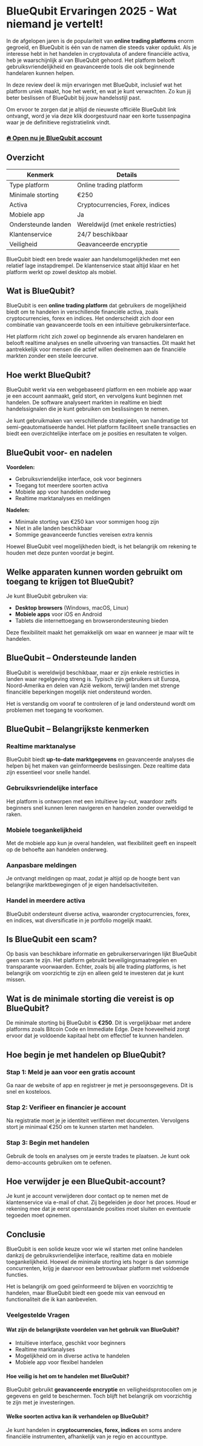 # BlueQubit Ervaringen 2025 - Wat niemand je vertelt!
 

In de afgelopen jaren is de populariteit van **online trading platforms** enorm gegroeid, en BlueQubit is één van de namen die steeds vaker opduikt. Als je interesse hebt in het handelen in cryptovaluta of andere financiële activa, heb je waarschijnlijk al van BlueQubit gehoord. Het platform belooft gebruiksvriendelijkheid en geavanceerde tools die ook beginnende handelaren kunnen helpen.

In deze review deel ik mijn ervaringen met BlueQubit, inclusief wat het platform uniek maakt, hoe het werkt, en wat je kunt verwachten. Zo kun jij beter beslissen of BlueQubit bij jouw handelsstijl past.

Om ervoor te zorgen dat je altijd de nieuwste officiële BlueQubit link ontvangt, word je via deze klik doorgestuurd naar een korte tussenpagina waar je de definitieve registratielink vindt.

### [🔥 Open nu je BlueQubit account](https://github.com/BruceWynn5241/gulp/blob/master/432nl.md)
## Overzicht

| Kenmerk                 | Details                          |
|-------------------------|---------------------------------|
| Type platform           | Online trading platform          |
| Minimale storting       | €250                            |
| Activa                  | Cryptocurrencies, Forex, indices|
| Mobiele app             | Ja                             |
| Ondersteunde landen     | Wereldwijd (met enkele restricties) |
| Klantenservice          | 24/7 beschikbaar                 |
| Veiligheid              | Geavanceerde encryptie           |

BlueQubit biedt een brede waaier aan handelsmogelijkheden met een relatief lage instapdrempel. De klantenservice staat altijd klaar en het platform werkt op zowel desktop als mobiel.

## Wat is BlueQubit?

BlueQubit is een **online trading platform** dat gebruikers de mogelijkheid biedt om te handelen in verschillende financiële activa, zoals cryptocurrencies, forex en indices. Het onderscheidt zich door een combinatie van geavanceerde tools en een intuïtieve gebruikersinterface.

Het platform richt zich zowel op beginnende als ervaren handelaren en belooft realtime analyses en snelle uitvoering van transacties. Dit maakt het aantrekkelijk voor mensen die actief willen deelnemen aan de financiële markten zonder een steile leercurve.

## Hoe werkt BlueQubit?

BlueQubit werkt via een webgebaseerd platform en een mobiele app waar je een account aanmaakt, geld stort, en vervolgens kunt beginnen met handelen. De software analyseert markten in realtime en biedt handelssignalen die je kunt gebruiken om beslissingen te nemen.

Je kunt gebruikmaken van verschillende strategieën, van handmatige tot semi-geautomatiseerde handel. Het platform faciliteert snelle transacties en biedt een overzichtelijke interface om je posities en resultaten te volgen.

## BlueQubit voor- en nadelen

**Voordelen:**
- Gebruiksvriendelijke interface, ook voor beginners
- Toegang tot meerdere soorten activa
- Mobiele app voor handelen onderweg
- Realtime marktanalyses en meldingen

**Nadelen:**
- Minimale storting van €250 kan voor sommigen hoog zijn
- Niet in alle landen beschikbaar
- Sommige geavanceerde functies vereisen extra kennis

Hoewel BlueQubit veel mogelijkheden biedt, is het belangrijk om rekening te houden met deze punten voordat je begint.

## Welke apparaten kunnen worden gebruikt om toegang te krijgen tot BlueQubit?

Je kunt BlueQubit gebruiken via:
- **Desktop browsers** (Windows, macOS, Linux)
- **Mobiele apps** voor iOS en Android
- Tablets die internettoegang en browserondersteuning bieden

Deze flexibiliteit maakt het gemakkelijk om waar en wanneer je maar wilt te handelen.

## BlueQubit – Ondersteunde landen

BlueQubit is wereldwijd beschikbaar, maar er zijn enkele restricties in landen waar regelgeving streng is. Typisch zijn gebruikers uit Europa, Noord-Amerika en delen van Azië welkom, terwijl landen met strenge financiële beperkingen mogelijk niet ondersteund worden.

Het is verstandig om vooraf te controleren of je land ondersteund wordt om problemen met toegang te voorkomen.

## BlueQubit – Belangrijkste kenmerken

### Realtime marktanalyse

BlueQubit biedt **up-to-date marktgegevens** en geavanceerde analyses die helpen bij het maken van geïnformeerde beslissingen. Deze realtime data zijn essentieel voor snelle handel.

### Gebruiksvriendelijke interface

Het platform is ontworpen met een intuïtieve lay-out, waardoor zelfs beginners snel kunnen leren navigeren en handelen zonder overweldigd te raken.

### Mobiele toegankelijkheid

Met de mobiele app kun je overal handelen, wat flexibiliteit geeft en inspeelt op de behoefte aan handelen onderweg.

### Aanpasbare meldingen

Je ontvangt meldingen op maat, zodat je altijd op de hoogte bent van belangrijke marktbewegingen of je eigen handelsactiviteiten.

### Handel in meerdere activa

BlueQubit ondersteunt diverse activa, waaronder cryptocurrencies, forex, en indices, wat diversificatie in je portfolio mogelijk maakt.

## Is BlueQubit een scam?

Op basis van beschikbare informatie en gebruikerservaringen lijkt BlueQubit geen scam te zijn. Het platform gebruikt beveiligingsmaatregelen en transparante voorwaarden. Echter, zoals bij alle trading platforms, is het belangrijk om voorzichtig te zijn en alleen geld te investeren dat je kunt missen.

## Wat is de minimale storting die vereist is op BlueQubit?

De minimale storting bij BlueQubit is **€250**. Dit is vergelijkbaar met andere platforms zoals Bitcoin Code en Immediate Edge. Deze hoeveelheid zorgt ervoor dat je voldoende kapitaal hebt om effectief te kunnen handelen.

## Hoe begin je met handelen op BlueQubit?

### Stap 1: Meld je aan voor een gratis account

Ga naar de website of app en registreer je met je persoonsgegevens. Dit is snel en kosteloos.

### Stap 2: Verifieer en financier je account

Na registratie moet je je identiteit verifiëren met documenten. Vervolgens stort je minimaal €250 om te kunnen starten met handelen.

### Stap 3: Begin met handelen

Gebruik de tools en analyses om je eerste trades te plaatsen. Je kunt ook demo-accounts gebruiken om te oefenen.

## Hoe verwijder je een BlueQubit-account?

Je kunt je account verwijderen door contact op te nemen met de klantenservice via e-mail of chat. Zij begeleiden je door het proces. Houd er rekening mee dat je eerst openstaande posities moet sluiten en eventuele tegoeden moet opnemen.

## Conclusie

BlueQubit is een solide keuze voor wie wil starten met online handelen dankzij de gebruiksvriendelijke interface, realtime data en mobiele toegankelijkheid. Hoewel de minimale storting iets hoger is dan sommige concurrenten, krijg je daarvoor een betrouwbaar platform met voldoende functies.

Het is belangrijk om goed geïnformeerd te blijven en voorzichtig te handelen, maar BlueQubit biedt een goede mix van eenvoud en functionaliteit die ik kan aanbevelen.

### Veelgestelde Vragen

#### Wat zijn de belangrijkste voordelen van het gebruik van BlueQubit?

- Intuïtieve interface, geschikt voor beginners  
- Realtime marktanalyses  
- Mogelijkheid om in diverse activa te handelen  
- Mobiele app voor flexibel handelen  

#### Hoe veilig is het om te handelen met BlueQubit?

BlueQubit gebruikt **geavanceerde encryptie** en veiligheidsprotocollen om je gegevens en geld te beschermen. Toch blijft het belangrijk om voorzichtig te zijn met je investeringen.

#### Welke soorten activa kan ik verhandelen op BlueQubit?

Je kunt handelen in **cryptocurrencies, forex, indices** en soms andere financiële instrumenten, afhankelijk van je regio en accounttype.